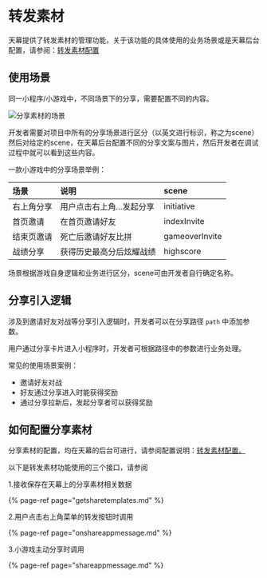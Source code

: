 # 转发素材

天幕提供了转发素材的管理功能，关于该功能的具体使用的业务场景或是天幕后台配置，请参阅：[转发素材配置](../../main-features/sharing-management.md)

## 使用**场景**

同一小程序/小游戏中，不同场景下的分享，需要配置不同的内容。

![&#x5206;&#x4EAB;&#x7D20;&#x6750;&#x7684;&#x573A;&#x666F;](https://cdn.kuaiyugo.com/plat/cms/plat/2019-02-20_4d8e3760-34bd-11e9-8a41-695d0962f26d.png)

开发者需要对项目中所有的分享场景进行区分（以英文进行标识，称之为scene）然后对给定的scene，在天幕后台配置不同的分享文案与图片，然后开发者在调试过程中就可以看到这些内容。

一款小游戏中的分享场景举例：

| 场景 | 说明 | scene |
| :--- | :--- | :--- |
| 右上角分享 | 用户点击右上角...发起分享 | initiative |
| 首页邀请 | 在首页邀请好友 | indexInvite |
| 结束页邀请 | 死亡后邀请好友比拼 | gameoverInvite |
| 战绩分享 | 获得历史最高分后炫耀战绩 | highscore |

场景根据游戏自身逻辑和业务进行区分，scene可由开发者自行确定名称。

## **分享引入逻辑**

涉及到邀请好友对战等分享引入逻辑时，开发者可以在分享路径 `path` 中添加参数。

用户通过分享卡片进入小程序时，开发者可根据路径中的参数进行业务处理。

常见的使用场景案例：

* 邀请好友对战
* 好友通过分享进入时能获得奖励
* 通过分享拉新后，发起分享者可以获得奖励

## **如何配置分享素材**

分享素材的配置，均在天幕的后台可进行，请参阅配置说明：[转发素材配置。](../../main-features/sharing-management.md)

以下是转发素材功能使用的三个接口，请参阅

1.接收保存在天幕上的分享素材相关数据

{% page-ref page="getsharetemplates.md" %}

2.用户点击右上角菜单的转发按钮时调用

{% page-ref page="onshareappmessage.md" %}

3.小游戏主动分享时调用

{% page-ref page="shareappmessage.md" %}


